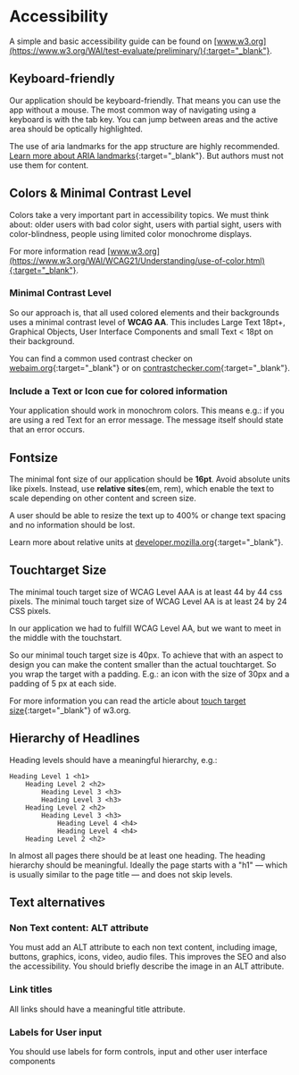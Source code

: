 # Accessibility
A simple and basic accessibility guide can be found on [www.w3.org](https://www.w3.org/WAI/test-evaluate/preliminary/){:target="_blank"}.

## Keyboard-friendly
Our application should be keyboard-friendly. That means you can use the app without a mouse.
The most common way of navigating using a keyboard is with the tab key. You can jump between areas and 
the active area should be optically highlighted.

The use of aria landmarks for the app structure are highly recommended. [Learn more about ARIA landmarks](https://w3c.github.io/aria/#landmark){:target="_blank"}.
But authors must not use them for content.


## Colors & Minimal Contrast Level
Colors take a very important part in accessibility topics.
We must think about: older users with bad color sight, users with partial sight, 
users with color-blindness, people using limited color monochrome displays.

For more information read [www.w3.org](https://www.w3.org/WAI/WCAG21/Understanding/use-of-color.html){:target="_blank"}.


### Minimal Contrast Level
So our approach is, that all used colored elements and their backgrounds uses a minimal contrast level of 
 **WCAG AA**. This includes Large Text 18pt+, Graphical Objects, User Interface Components and small Text < 18pt on their background.

You can find a common used contrast checker on [webaim.org](https://webaim.org/resources/contrastchecker/){:target="_blank"} 
or on [contrastchecker.com](https://contrastchecker.com/){:target="_blank"}.

### Include a Text or Icon cue for colored information
Your application should work in monochrom colors. This means e.g.: if you are using a red Text for an
error message. The message itself should state that an error occurs.

## Fontsize
The minimal font size of our application should be **16pt**.
Avoid absolute units like pixels. Instead, use **relative sites**(em, rem), which enable the text to scale depending on other content and screen size.

A user should be able to resize the text up to 400% or change text spacing and no information should be lost.

Learn more about relative units at [developer.mozilla.org](https://developer.mozilla.org/en-US/docs/Learn/CSS/Building_blocks/Values_and_units){:target="_blank"}.

## Touchtarget Size
The minimal touch target size of WCAG Level AAA is at least 44 by 44 css pixels.
The minimal touch target size of WCAG Level AA is at least 24 by 24 CSS pixels.

In our application we had to fulfill WCAG Level AA, but we want to meet in the middle with the touchstart.

So our minimal touch target size is 40px. To achieve that with an aspect to design you can make the content smaller than the actual touchtarget.
So you wrap the target with a padding. E.g.: an icon with the size of 30px and a padding of 5 px at each side.


For more information you can read the article about [touch target size](https://www.w3.org/WAI/WCAG21/Understanding/target-size.html){:target="_blank"} of w3.org.

## Hierarchy of Headlines
Heading levels should have a meaningful hierarchy, e.g.:

    Heading Level 1 <h1>
        Heading Level 2 <h2>
            Heading Level 3 <h3>
            Heading Level 3 <h3>
        Heading Level 2 <h2>
            Heading Level 3 <h3>
                Heading Level 4 <h4>
                Heading Level 4 <h4>
        Heading Level 2 <h2>

In almost all pages there should be at least one heading.
The heading hierarchy should be meaningful. 
Ideally the page starts with a "h1" — which is usually similar to the page title — and does not skip levels.


## Text alternatives

### Non Text content: ALT attribute
You must add an ALT attribute to each non text content, including image, buttons, graphics, icons, video, audio files. 
This improves the SEO and also the accessibility.
You should briefly describe the image in an ALT attribute.

### Link titles
All links should have a meaningful title attribute.


### Labels for User input
You should use labels for form controls, input and other user interface components